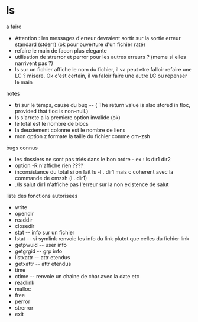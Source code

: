 # ls

a faire
- Attention : les messages d'erreur devraient sortir sur la sortie erreur standard (stderr)
(ok pour ouverture d'un fichier raté)
- refaire le main de facon plus elegante
- utilisation de strerror et perror pour les autres erreurs ? (meme si elles narrivent pas ?)
- ls sur un fichier affiche le nom du fichier, il va peut etre falloir refaire une LC ? misere.
Ok c'est certain, il va faloir faire une autre LC ou repenser le main

notes
- tri sur le temps, cause du bug -- ( The return value is also stored in tloc, provided that tloc is non-null.)
- ls s'arrete a la premiere option invalide (ok)
- le total est le nombre de blocs
- la deuxiement colonne est le nombre de liens
- mon option z formate la taille du fichier comme om-zsh

bugs connus
- les dossiers ne sont pas triés dans le bon ordre - ex : ls dir1 dir2
- option -R n'affiche rien ????
- inconsistance du total si on fait ls -l . dir1 mais c coherent avec la commande de omzsh (l . dir1)
- ./ls salut dir1 n'affiche pas l'erreur sur la non existence de salut

liste des fonctions autorisees
- write
- opendir
- readdir
- closedir
- stat -- info sur un fichier
- lstat -- si symlink renvoie les info du link plutot que celles du fichier link
- getpwuid -- user info
- getgrgid  -- grp info
- listxattr -- attr etendus
- getxattr -- attr etendus
- time
- ctime -- renvoie un chaine de char avec la date etc
- readlink
- malloc
- free
- perror
- strerror
- exit
